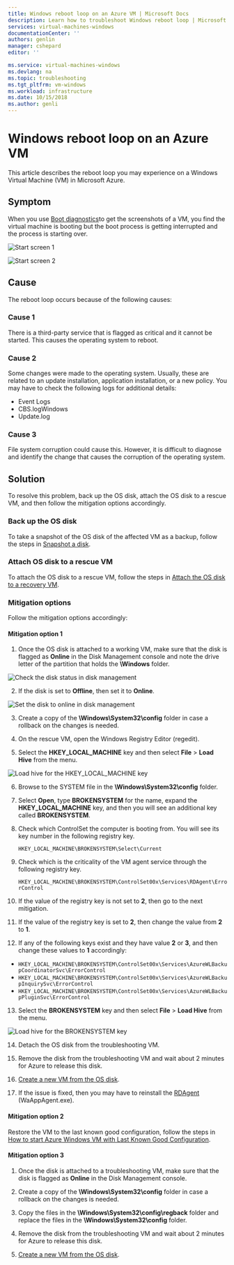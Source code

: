 ```yaml
---
title: Windows reboot loop on an Azure VM | Microsoft Docs
description: Learn how to troubleshoot Windows reboot loop | Microsoft Docs
services: virtual-machines-windows
documentationCenter: ''
authors: genlin
manager: cshepard
editor: ''

ms.service: virtual-machines-windows
ms.devlang: na
ms.topic: troubleshooting
ms.tgt_pltfrm: vm-windows
ms.workload: infrastructure
ms.date: 10/15/2018
ms.author: genli
---
```


# Windows reboot loop on an Azure VM
This article describes the reboot loop you may experience on a Windows Virtual Machine (VM) in Microsoft Azure.

## Symptom

When you use [Boot diagnostics](./boot-diagnostics.md)to get the screenshots of a VM, you find the virtual machine is booting but the boot process is getting interrupted and the process is starting over.

![Start screen 1](./media/troubleshoot-reboot-loop/start-screen-1.png)

![Start screen 2](./media/troubleshoot-reboot-loop/start-screen-2.png)

## Cause

The reboot loop occurs because of the following causes:

### Cause 1

There is a third-party service that is flagged as critical and it cannot be started. This causes the operating system to reboot.

### Cause 2

Some changes were made to the operating system. Usually, these are related to an update installation, application installation, or a new policy. You may have to check the following logs for additional details:

- Event Logs
- CBS.logWindows
- Update.log

### Cause 3

File system corruption could cause this. However, it is difficult to diagnose and identify the change that causes the corruption of the operating system.

## Solution

To resolve this problem, back up the OS disk, attach the OS disk to a rescue VM, and then follow the mitigation options accordingly.

### Back up the OS disk

To take a snapshot of the OS disk of the affected VM as a backup, follow the steps in [Snapshot a disk](../windows/snapshot-copy-managed-disk.md).

### Attach OS disk to a rescue VM

To attach the OS disk to a rescue VM, follow the steps in [Attach the OS disk to a recovery VM](../windows/troubleshoot-recovery-disks-portal.md).
### Mitigation options

Follow the mitigation options accordingly:

#### Mitigation option 1

1. Once the OS disk is attached to a working VM, make sure that the disk is flagged as **Online** in the Disk Management console and note the drive letter of the partition that holds the **\Windows** folder.

  ![Check the disk status in disk management](./media/troubleshoot-reboot-loop/check-the-disk-status-in-disk-management.png)

2. If the disk is set to **Offline**, then set it to **Online**.

  ![Set the disk to online in disk management](./media/troubleshoot-reboot-loop/set-the-disk-to-online-in-disk-management.png)

3. Create a copy of the **\Windows\System32\config** folder in case a rollback on the changes is needed.

4. On the rescue VM, open the Windows Registry Editor (regedit).

5. Select the **HKEY_LOCAL_MACHINE** key and then select **File** > **Load Hive** from the menu.

  ![Load hive for the HKEY_LOCAL_MACHINE key](./media/troubleshoot-reboot-loop/load-hive-for-the-HKEY_LOCAL_MACHINE-key.png)

6. Browse to the SYSTEM file in the **\Windows\System32\config** folder.

7. Select **Open**, type **BROKENSYSTEM** for the name, expand the **HKEY_LOCAL_MACHINE** key, and then you will see an additional key called **BROKENSYSTEM**.

8. Check which ControlSet the computer is booting from. You will see its key number in the following  registry key.

    `HKEY_LOCAL_MACHINE\BROKENSYSTEM\Select\Current`

9. Check which is the criticality of the VM agent service through the following registry key.

    `HKEY_LOCAL_MACHINE\BROKENSYSTEM\ControlSet00x\Services\RDAgent\ErrorControl`

10.	If the value of the registry key is not set to **2**, then go to the next mitigation.

11.	If the value of the registry key is set to **2**, then change the value from **2** to **1**.

12.	If any of the following keys exist and they have value **2** or **3**, and then change these values to **1** accordingly:

  - `HKEY_LOCAL_MACHINE\BROKENSYSTEM\ControlSet00x\Services\AzureWLBackupCoordinatorSvc\ErrorControl`
  - `HKEY_LOCAL_MACHINE\BROKENSYSTEM\ControlSet00x\Services\AzureWLBackupInquirySvc\ErrorControl`
  - `HKEY_LOCAL_MACHINE\BROKENSYSTEM\ControlSet00x\Services\AzureWLBackupPluginSvc\ErrorControl`

13.	Select the **BROKENSYSTEM** key and then select **File** > **Load Hive** from the menu.

  ![Load hive for the BROKENSYSTEM key](./media/troubleshoot-reboot-loop/load-hive-for-the-BROKENSYSTEM-key.png)

14.	Detach the OS disk from the troubleshooting VM.

15.	Remove the disk from the troubleshooting VM and wait about 2 minutes for Azure to release this disk.

16.	[Create a new VM from the OS disk](../windows/create-vm-specialized.md).

17.	If the issue is fixed, then you may have to reinstall the [RDAgent](https://blogs.msdn.microsoft.com/mast/2014/04/07/install-the-vm-agent-on-an-existing-azure-vm/) (WaAppAgent.exe).

#### Mitigation option 2

Restore the VM to the last known good configuration, follow the steps in [How to start Azure Windows VM with Last Known Good Configuration](https://support.microsoft.com/help/4016731/).

#### Mitigation option 3

1. Once the disk is attached to a troubleshooting VM, make sure that the disk is flagged as **Online** in the Disk Management console.

2. Create a copy of the **\Windows\System32\config** folder in case a rollback on the changes is needed.

3. Copy the files in the **\Windows\System32\config\regback** folder and replace the files in the **\Windows\System32\config** folder.

4. Remove the disk from the troubleshooting VM and wait about 2 minutes for Azure to release this disk.

5. [Create a new VM from the OS disk](../windows/create-vm-specialized.md).
